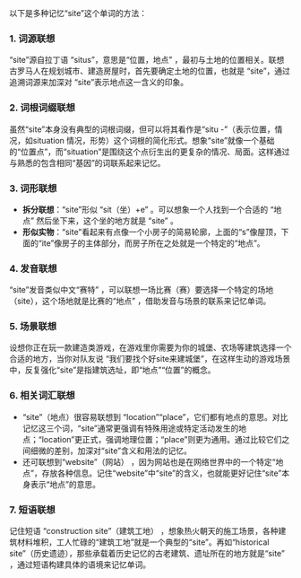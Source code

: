 以下是多种记忆“site”这个单词的方法：

### 1. 词源联想
“site”源自拉丁语 “situs”，意思是“位置，地点” ，最初与土地的位置相关。联想古罗马人在规划城市、建造房屋时，首先要确定土地的位置，也就是 “site”，通过追溯词源来加深对 “site”表示地点这一含义的印象。

### 2. 词根词缀联想
虽然“site”本身没有典型的词根词缀，但可以将其看作是“situ -”（表示位置，情况，如situation 情况，形势）这个词根的简化形式。想象“site”就像一个基础的“位置点”，而“situation”是围绕这个点衍生出的更复杂的情况、局面。这样通过与熟悉的包含相同“基因”的词联系起来记忆。

### 3. 词形联想
 - **拆分联想**：“site”形似 “sit（坐）+e” 。可以想象一个人找到一个合适的 “地点” 然后坐下来，这个坐的地方就是 “site” 。
 - **形似实物**：“site”看起来有点像一个小房子的简易轮廓，上面的“s”像屋顶，下面的“ite”像房子的主体部分，而房子所在之处就是一个特定的“地点”。

### 4. 发音联想
“site”发音类似中文“赛特” ，可以联想一场比赛（赛）要选择一个特定的场地（site），这个场地就是比赛的“地点” ，借助发音与场景的联系来记忆单词。

### 5. 场景联想
设想你正在玩一款建造类游戏，在游戏里你需要为你的城堡、农场等建筑选择一个合适的地方，当你对队友说 “我们要找个好site来建城堡”，在这样生动的游戏场景中，反复强化“site”是指建筑选址，即“地点”“位置”的概念。

### 6. 相关词汇联想
 - “site”（地点）很容易联想到 “location”“place”，它们都有地点的意思。对比记忆这三个词，“site”通常更强调有特殊用途或特定活动发生的地点；“location”更正式，强调地理位置；“place”则更为通用。通过比较它们之间细微的差别，加深对“site”含义和用法的记忆。
 - 还可联想到“website”（网站） ，因为网站也是在网络世界中的一个特定“地点”，存放各种信息。记住“website”中“site”的含义，也就能更好记住“site”本身表示“地点”的意思。

### 7. 短语联想
记住短语 “construction site”（建筑工地） ，想象热火朝天的施工场景，各种建筑材料堆积，工人忙碌的“建筑工地”就是一个典型的“site”。再如“historical site”（历史遗迹），那些承载着历史记忆的古老建筑、遗址所在的地方就是“site” ，通过短语构建具体的语境来记忆单词。 